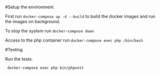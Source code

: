 #Setup the environment

First run ```docker-compose up -d --build``` to build the docker images and run the images on background.

To stop the system run ```docker-compose down```

Access to the php container run ```docker-compose exec php /bin/bash```

#Testing

Run the tests:

```
 docker-compose exec php bin/phpunit
```
